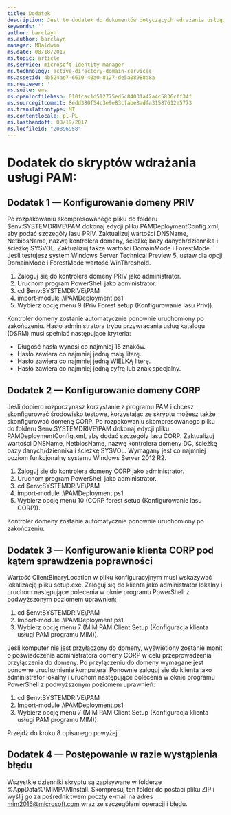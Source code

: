 ```yaml
---
title: Dodatek
description: Jest to dodatek do dokumentów dotyczących wdrażania usługi PAM inicjowanego przez skrypty. Obejmuje konfigurowanie domen PRIV i CORP, jak również konfigurowanie klienta w celu sprawdzania poprawności oraz informacje o tym, jak poprosić o pomoc.
keywords: ''
author: barclayn
ms.author: barclayn
manager: MBaldwin
ms.date: 08/18/2017
ms.topic: article
ms.service: microsoft-identity-manager
ms.technology: active-directory-domain-services
ms.assetid: 4b524ae7-6610-40a0-8127-de5a08988a8a
ms.reviewer: ''
ms.suite: ems
ms.openlocfilehash: 010fcac1d512775ed5c84031a42a4c5836cff34f
ms.sourcegitcommit: 8edd380f54c3e9e83cfabe8adfa31587612e5773
ms.translationtype: MT
ms.contentlocale: pl-PL
ms.lasthandoff: 08/19/2017
ms.locfileid: "20896958"
---
```

# <a name="pam-deployment-scripts-addendum"></a>Dodatek do skryptów wdrażania usługi PAM:

## <a name="addendum-1-setting-up-the-priv-domain"></a>Dodatek 1 — Konfigurowanie domeny PRIV

Po rozpakowaniu skompresowanego pliku do folderu $env:SYSTEMDRIVE\PAM dokonaj edycji pliku PAMDeploymentConfig.xml, aby podać szczegóły lasu PRIV. Zaktualizuj wartości DNSName, NetbiosName, nazwę kontrolera domeny, ścieżkę bazy danych/dziennika i ścieżkę SYSVOL. Zaktualizuj także wartości DomainMode i ForestMode. Jeśli testujesz system Windows Server Technical Preview 5, ustaw dla opcji DomainMode i ForestMode wartość WinThreshold.

1. Zaloguj się do kontrolera domeny PRIV jako administrator.
2. Uruchom program PowerShell jako administrator.
3. cd $env:SYSTEMDRIVE\PAM
4. import-module .\PAMDeployment.ps1
5. Wybierz opcję menu 9 (Priv Forest setup (Konfigurowanie lasu Priv)).


Kontroler domeny zostanie automatycznie ponownie uruchomiony po zakończeniu. Hasło administratora trybu przywracania usług katalogu (DSRM) musi spełniać następujące kryteria:

  * Długość hasła wynosi co najmniej 15 znaków.
  * Hasło zawiera co najmniej jedną małą literę.
  * Hasło zawiera co najmniej jedną WIELKĄ literę.
  * Hasło zawiera co najmniej jedną cyfrę lub znak specjalny.

## <a name="addendum-2-setting-up-the-corp-domain"></a>Dodatek 2 — Konfigurowanie domeny CORP

Jeśli dopiero rozpoczynasz korzystanie z programu PAM i chcesz skonfigurować środowisko testowe, korzystając ze skryptu możesz także skonfigurować domenę CORP. Po rozpakowaniu skompresowanego pliku do folderu $env:SYSTEMDRIVE\PAM dokonaj edycji pliku PAMDeploymentConfig.xml, aby dodać szczegóły lasu CORP. Zaktualizuj wartości DNSName, NetbiosName, nazwę kontrolera domeny DC, ścieżkę bazy danych/dziennika i ścieżkę SYSVOL. Wymagany jest co najmniej poziom funkcjonalny systemu Windows Server 2012 R2.

1. Zaloguj się do kontrolera domeny CORP jako administrator.
2. Uruchom program PowerShell jako administrator.
3. cd $env:SYSTEMDRIVE\PAM
4. import-module .\PAMDeployment.ps1
5. Wybierz opcję menu 10 (CORP forest setup (Konfigurowanie lasu CORP)).

Kontroler domeny zostanie automatycznie ponownie uruchomiony po zakończeniu.

## <a name="addendum-3-setting-up-a-corp-client-to-do-the-validation"></a>Dodatek 3 — Konfigurowanie klienta CORP pod kątem sprawdzenia poprawności

Wartość ClientBinaryLocation w pliku konfiguracyjnym musi wskazywać lokalizację pliku setup.exe.
Zaloguj się do klienta jako administrator lokalny i uruchom następujące polecenia w oknie programu PowerShell z podwyższonym poziomem uprawnień:

1. cd $env:SYSTEMDRIVE\PAM
2. Import-module .\PAMDeployment.ps1
3. Wybierz opcję menu 7 (MIM PAM Client Setup (Konfiguracja klienta usługi PAM programu MIM)).


Jeśli komputer nie jest przyłączony do domeny, wyświetlony zostanie monit o poświadczenia administratora domeny CORP w celu przeprowadzenia przyłączenia do domeny. Po przyłączeniu do domeny wymagane jest ponowne uruchomienie komputera. Ponownie zaloguj się do klienta jako administrator lokalny i uruchom następujące polecenia w oknie programu PowerShell z podwyższonym poziomem uprawnień:

1. cd $env:SYSTEMDRIVE\PAM
2. Import-module .\PAMDeployment.ps1
3. Wybierz opcję menu 7 (MIM PAM Client Setup (Konfiguracja klienta usługi PAM programu MIM)).

Przejdź do kroku 8 opisanego powyżej.

## <a name="addendum-4-if-something-goes-wrong"></a>Dodatek 4 — Postępowanie w razie wystąpienia błędu

Wszystkie dzienniki skryptu są zapisywane w folderze %AppData%\MIMPAMInstall. Skompresuj ten folder do postaci pliku ZIP i wyślij go za pośrednictwem poczty e-mail na adres [mim2016@microsoft.com](mailto:mim2016@microsoft.com) wraz ze szczegółami operacji i błędu.
